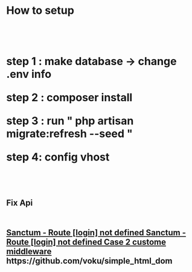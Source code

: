 <h1>How to setup<h1>
<br>
<p>step 1 : make database -> change .env info<p>
<p>step 2 : composer install<p>
<p>step 3 : run " php artisan migrate:refresh --seed  "</p>
<p>step 4: config vhost</p>
<br>
<h2> Fix Api <h2>
<br>
<a href="https://laracasts.com/discuss/channels/laravel/sanctum-route-login-not-defined">
<strong>Sanctum - Route [login] not defined<strong>
</a>
<a href="https://agoalofalife.medium.com/laravel-route-login-not-defined-oops-f64b76060e1d">
<strong>Sanctum - Route [login] not defined Case 2 custome middleware<strong>
</a>
https://github.com/voku/simple_html_dom